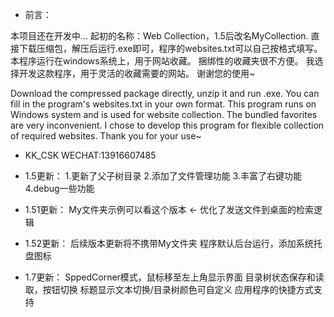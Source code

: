 * 前言：

本项目还在开发中...
起初的名称：Web Collection，1.5后改名MyCollection.
直接下载压缩包，解压后运行.exe即可，程序的websites.txt可以自己按格式填写。 本程序运行在windows系统上，用于网站收藏。 捆绑性的收藏夹很不方便。 我选择开发这款程序，用于灵活的收藏需要的网站。 
谢谢您的使用~

Download the compressed package directly, unzip it and run .exe. You can fill in the program's websites.txt in your own format. This program runs on Windows system and is used for website collection. The bundled favorites are very inconvenient. I chose to develop this program for flexible collection of required websites. Thank you for your use~

* KK_CSK WECHAT:13916607485




* 1.5更新：
1.更新了父子树目录
2.添加了文件管理功能
3.丰富了右键功能
4.debug一些功能


* 1.51更新：
My文件夹示例可以看这个版本 <-
优化了发送文件到桌面的检索逻辑


* 1.52更新：
后续版本更新将不携带My文件夹
程序默认后台运行，添加系统托盘图标


* 1.7更新：
SppedCorner模式，鼠标移至左上角显示界面
目录树状态保存和读取，按钮切换
标题显示文本切换/目录树颜色可自定义
应用程序的快捷方式支持
